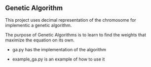 ## Genetic Algorithm

This project uses decimal representation of the chromosome for implementic a genetic algorithm.

The purpose of Genetic Algorithms is to learn to find the weights that maximize the equation on its own. 

- ga.py has the implementation of the algorithm

- example_ga.py is an example of how to use it
